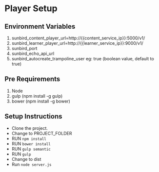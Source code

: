 # Player  Setup


## Environment Variables
1. sunbird_content_player_url=http://{{content_service_ip}}:5000/v1/
2. sunbird_learner_player_url=http://{{learner_service_ip}}:9000/v1/
3. sunbird_port
4. sunbird_echo_api_url
5. sunbird_autocreate_trampoline_user eg: true (boolean value, default to true)

## Pre Requirements

1. Node
2. gulp (npm install -g gulp)
3. bower (npm install -g bower)



## Setup Instructions


* Clone the project.
* Change to PROJECT_FOLDER
* RUN `npm install`
* RUN `bower install`
* RUN `gulp semantic`
* RUN `gulp`
* Change to dist
* Run `node server.js`




